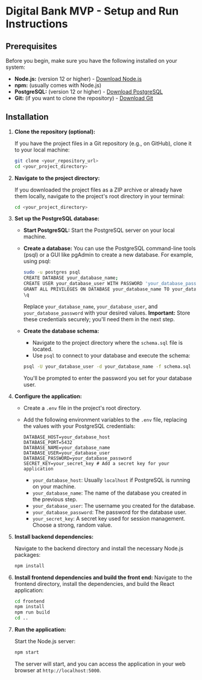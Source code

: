 # Digital Bank MVP - Setup and Run Instructions

## Prerequisites

Before you begin, make sure you have the following installed on your system:

-   **Node.js:** (version 12 or higher) - [Download Node.js](https://nodejs.org/en/download/)
-   **npm:** (usually comes with Node.js)
-   **PostgreSQL:** (version 12 or higher) - [Download PostgreSQL](https://www.postgresql.org/download/)
-   **Git:** (if you want to clone the repository) - [Download Git](https://git-scm.com/downloads)

## Installation

1.  **Clone the repository (optional):**

    If you have the project files in a Git repository (e.g., on GitHub), clone it to your local machine:

    ```bash
    git clone <your_repository_url>
    cd <your_project_directory>
    ```

2.  **Navigate to the project directory:**

    If you downloaded the project files as a ZIP archive or already have them locally, navigate to the project's root directory in your terminal:

    ```bash
    cd <your_project_directory>
    ```

3.  **Set up the PostgreSQL database:**

    -   **Start PostgreSQL:** Start the PostgreSQL server on your local machine.
    -   **Create a database:** You can use the PostgreSQL command-line tools (psql) or a GUI like pgAdmin to create a new database.  For example, using psql:

        ```bash
        sudo -u postgres psql
        CREATE DATABASE your_database_name;
        CREATE USER your_database_user WITH PASSWORD 'your_database_password';
        GRANT ALL PRIVILEGES ON DATABASE your_database_name TO your_database_user;
        \q
        ```

        Replace  `your_database_name`,  `your_database_user`, and  `your_database_password`  with your desired values.  **Important:** Store these credentials securely; you'll need them in the next step.
    -   **Create the database schema:**
        -   Navigate to the project directory where the `schema.sql` file is located.
        -   Use `psql` to connect to your database and execute the schema:
        ```bash
        psql -U your_database_user -d your_database_name -f schema.sql
        ```
        You'll be prompted to enter the password you set for your database user.

4.  **Configure the application:**

    -   Create a `.env` file in the project's root directory.
    -   Add the following environment variables to the `.env` file, replacing the values with your PostgreSQL credentials:

        ```
        DATABASE_HOST=your_database_host
        DATABASE_PORT=5432
        DATABASE_NAME=your_database_name
        DATABASE_USER=your_database_user
        DATABASE_PASSWORD=your_database_password
        SECRET_KEY=your_secret_key # Add a secret key for your application
        ```

        * `your_database_host`:  Usually  `localhost`  if PostgreSQL is running on your machine.
        * `your_database_name`:  The name of the database you created in the previous step.
        * `your_database_user`:  The username you created for the database.
        * `your_database_password`:  The password for the database user.
        * `your_secret_key`:  A secret key used for session management.  Choose a strong, random value.

5.  **Install backend dependencies:**

    Navigate to the backend directory and install the necessary Node.js packages:

    ```bash
    npm install
    ```

6.  **Install frontend dependencies and build the front end:**
     Navigate to the frontend directory, install the dependencies, and build the React application:
    ```bash
    cd frontend
    npm install
    npm run build
    cd ..
    ```

7.  **Run the application:**

    Start the Node.js server:

    ```bash
    npm start
    ```

    The server will start, and you can access the application in your web browser at `http://localhost:5000`.
